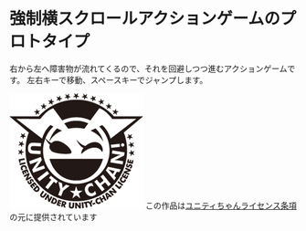 # 強制横スクロールアクションゲームのプロトタイプ


右から左へ障害物が流れてくるので、それを回避しつつ進むアクションゲームです。
左右キーで移動、スペースキーでジャンプします。

![ロゴ](imageLicenseLogo.png)
この作品は[ユニティちゃんライセンス条項](http://unity-chan.com/contents/license_jp/)の元に提供されています


